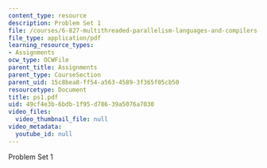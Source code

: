 ```yaml
---
content_type: resource
description: Problem Set 1
file: /courses/6-827-multithreaded-parallelism-languages-and-compilers-fall-2002/49cf4e3b6bdb1f95d78639a5076a7030_ps1.pdf
file_type: application/pdf
learning_resource_types:
- Assignments
ocw_type: OCWFile
parent_title: Assignments
parent_type: CourseSection
parent_uid: 15c8bea8-ff54-a563-4589-3f365f05cb50
resourcetype: Document
title: ps1.pdf
uid: 49cf4e3b-6bdb-1f95-d786-39a5076a7030
video_files:
  video_thumbnail_file: null
video_metadata:
  youtube_id: null
---
```

Problem Set 1

